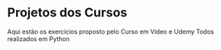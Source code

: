 # Projetos dos Cursos
 Aqui estão os exercícios proposto pelo Curso em Video e Udemy
Todos realizados em Python

